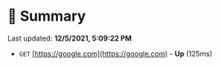 # 📖 Summary
Last updated: **12/5/2021, 5:09:22 PM**

- `GET` [https://google.com](https://google.com) - **Up** (125ms)
